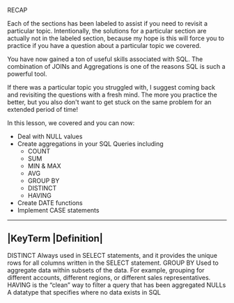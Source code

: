 RECAP

Each of the sections has been labeled to assist if you need to revisit a particular topic. Intentionally, the solutions for a particular section are actually not in the labeled section, because my hope is this will force you to practice if you have a question about a particular topic we covered.

You have now gained a ton of useful skills associated with SQL. The combination of JOINs and Aggregations is one of the reasons SQL is such a powerful tool.

If there was a particular topic you struggled with, I suggest coming back and revisiting the questions with a fresh mind. The more you practice the better, but you also don't want to get stuck on the same problem for an extended period of time!

In this lesson, we covered and you can now:
- Deal with NULL values
- Create aggregations in your SQL Queries including
    - COUNT
    - SUM
    - MIN & MAX
    - AVG
    - GROUP BY
    - DISTINCT
    - HAVING
- Create DATE functions
- Implement CASE statements
------------------------
|KeyTerm |Definition|
------------------------
DISTINCT	Always used in SELECT statements, and it provides the unique rows for all columns written in the SELECT statement.
GROUP BY	Used to aggregate data within subsets of the data. For example, grouping for different accounts, different regions, or different sales representatives.
HAVING	is the “clean” way to filter a query that has been aggregated
NULLs	A datatype that specifies where no data exists in SQL